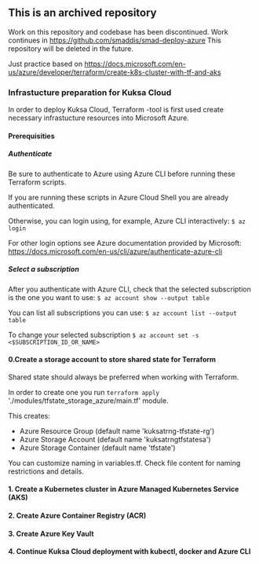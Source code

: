 
## This is an archived repository

Work on this repository and codebase has been discontinued.
Work continues in https://github.com/smaddis/smad-deploy-azure
This repository will be deleted in the future.




Just practice based on https://docs.microsoft.com/en-us/azure/developer/terraform/create-k8s-cluster-with-tf-and-aks

### Infrastucture preparation for Kuksa Cloud

In order to deploy Kuksa Cloud, Terraform -tool is first used create necessary infrastucture resources into Microsoft Azure.

#### Prerequisities


##### Authenticate

Be sure to authenticate to Azure using Azure CLI before running these Terraform scripts.

If you are running these scripts in Azure Cloud Shell you are already authenticated.

Otherwise, you can login using, for example, Azure CLI interactively:
`$ az login`

For other login options see Azure documentation provided by Microsoft:
https://docs.microsoft.com/en-us/cli/azure/authenticate-azure-cli


##### Select a subscription

After you authenticate with Azure CLI, check that the selected subscription is the one you want to use:
`$ az account show --output table`

You can list all subscriptions you can use:
`$ az account list --output table`

To change your selected subscription
`$ az account set -s <$SUBSCRIPTION_ID_OR_NAME>`


#### 0.Create a storage account to store shared state for Terraform
Shared state should always be preferred when working with Terraform.

In order to create one you run `terraform apply` './modules/tfstate_storage_azure/main.tf' module.

This creates:
- Azure Resource Group (default name 'kuksatrng-tfstate-rg')
- Azure Storage Account (default name 'kuksatrngtfstatesa')
- Azure Storage Container (default name 'tfstate')

You can customize naming in variables.tf. Check file content for naming restrictions and details.


#### 1. Create a Kubernetes cluster in Azure Managed Kubernetes Service (AKS)


#### 2. Create Azure Container Registry (ACR)


#### 3. Create Azure Key Vault


#### 4. Continue Kuksa Cloud deployment with kubectl, docker and Azure CLI

